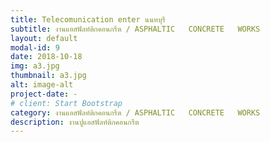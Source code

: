 ```yaml
---
title: Telecomunication enter นนทบุรี
subtitle: งานแอสฟัลท์ติกคอนกรีต / ASPHALTIC   CONCRETE   WORKS
layout: default
modal-id: 9
date: 2018-10-18
img: a3.jpg
thumbnail: a3.jpg
alt: image-alt
project-date: -
# client: Start Bootstrap
category: งานแอสฟัลท์ติกคอนกรีต / ASPHALTIC   CONCRETE   WORKS
description: งานปูแอสฟัลท์ติกคอนกรีต
---
```

